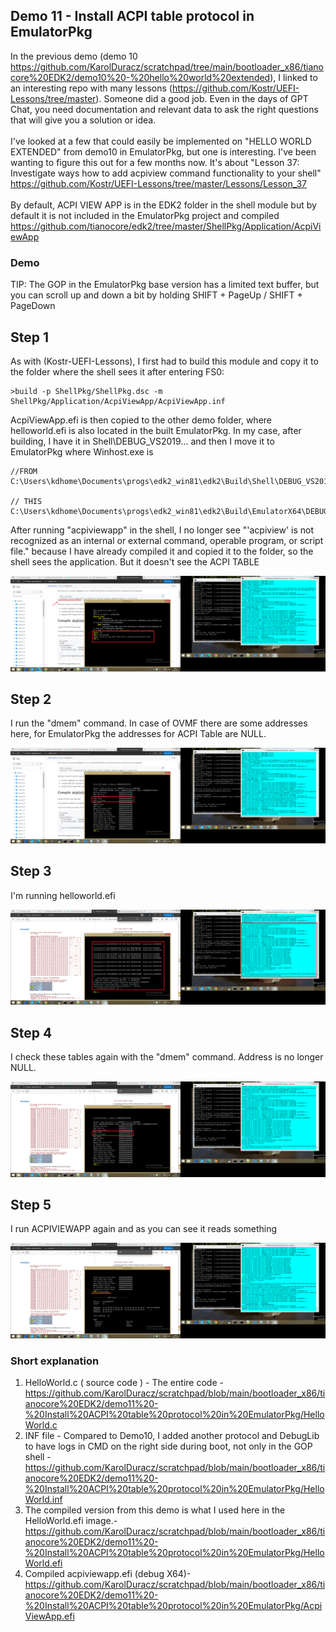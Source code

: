 <h2>Demo 11 - Install ACPI table protocol in EmulatorPkg</h2>

In the previous demo (demo 10 https://github.com/KarolDuracz/scratchpad/tree/main/bootloader_x86/tianocore%20EDK2/demo10%20-%20hello%20world%20extended), I linked to an 
interesting repo with many lessons (https://github.com/Kostr/UEFI-Lessons/tree/master). Someone did a good job. Even in the days of GPT Chat, you need documentation and relevant data to ask the right questions that 
will give you a solution or idea.
<br /><br />
I've looked at a few that could easily be implemented on "HELLO WORLD EXTENDED" from demo10 in EmulatorPkg, but one is interesting. I've been wanting to figure this out 
for a few months now. It's about "Lesson 37: Investigate ways how to add acpiview command functionality to your shell" https://github.com/Kostr/UEFI-Lessons/tree/master/Lessons/Lesson_37
<br /><br />
By default, ACPI VIEW APP is in the EDK2 folder in the shell module but by default it is not included in the EmulatorPkg project and compiled https://github.com/tianocore/edk2/tree/master/ShellPkg/Application/AcpiViewApp

<h3>Demo</h3>

TIP: The GOP in the EmulatorPkg base version has a limited text buffer, but you can scroll up and down a bit by holding SHIFT + PageUp / SHIFT + PageDown

<h2>Step 1</h2>

As with (Kostr-UEFI-Lessons), I first had to build this module and copy it to the folder where the shell sees it after entering FS0:

```
>build -p ShellPkg/ShellPkg.dsc -m ShellPkg/Application/AcpiViewApp/AcpiViewApp.inf
```

AcpiViewApp.efi is then copied to the other demo folder, where helloworld.efi is also located in the built EmulatorPkg. In my case, after building, I have it in Shell\DEBUG_VS2019\... and then I move it to EmulatorPkg where Winhost.exe is

```
//FROM
C:\Users\kdhome\Documents\progs\edk2_win81\edk2\Build\Shell\DEBUG_VS2019\X64\ShellPkg\Application\AcpiViewApp\AcpiViewApp\DEBUG

// THIS
C:\Users\kdhome\Documents\progs\edk2_win81\edk2\Build\EmulatorX64\DEBUG_VS2019\X64
```

After running "acpiviewapp" in the shell, I no longer see "'acpiview' is not recognized as an internal or external command, operable program, or script file." because I have already compiled it and copied it to the folder, so the shell sees the application. But it doesn't see the ACPI TABLE

![dump](https://github.com/KarolDuracz/scratchpad/blob/main/bootloader_x86/tianocore%20EDK2/demo11%20-%20Install%20ACPI%20table%20protocol%20in%20EmulatorPkg/step%201.png?raw=true)

<h2>Step 2</h2>

I run the "dmem" command. In case of OVMF there are some addresses here, for EmulatorPkg the addresses for ACPI Table are NULL.

![dump](https://github.com/KarolDuracz/scratchpad/blob/main/bootloader_x86/tianocore%20EDK2/demo11%20-%20Install%20ACPI%20table%20protocol%20in%20EmulatorPkg/step%202.png?raw=true)

<h2>Step 3</h2>

I'm running helloworld.efi

![dump](https://github.com/KarolDuracz/scratchpad/blob/main/bootloader_x86/tianocore%20EDK2/demo11%20-%20Install%20ACPI%20table%20protocol%20in%20EmulatorPkg/step%203.png?raw=true)

<h2>Step 4</h2>

I check these tables again with the "dmem" command. Address is no longer NULL.

![dump](https://github.com/KarolDuracz/scratchpad/blob/main/bootloader_x86/tianocore%20EDK2/demo11%20-%20Install%20ACPI%20table%20protocol%20in%20EmulatorPkg/step%204.png?raw=true)

<h2>Step 5</h2>

I run ACPIVIEWAPP again and as you can see it reads something

![dump](https://github.com/KarolDuracz/scratchpad/blob/main/bootloader_x86/tianocore%20EDK2/demo11%20-%20Install%20ACPI%20table%20protocol%20in%20EmulatorPkg/step%205.png?raw=true)


<h3>Short explanation</h3>

1. HelloWorld.c ( source code ) - The entire code - https://github.com/KarolDuracz/scratchpad/blob/main/bootloader_x86/tianocore%20EDK2/demo11%20-%20Install%20ACPI%20table%20protocol%20in%20EmulatorPkg/HelloWorld.c
2. INF file - Compared to Demo10, I added another protocol and DebugLib to have logs in CMD on the right side during boot, not only in the GOP shell - https://github.com/KarolDuracz/scratchpad/blob/main/bootloader_x86/tianocore%20EDK2/demo11%20-%20Install%20ACPI%20table%20protocol%20in%20EmulatorPkg/HelloWorld.inf
3. The compiled version from this demo is what I used here in the HelloWorld.efi image.- https://github.com/KarolDuracz/scratchpad/blob/main/bootloader_x86/tianocore%20EDK2/demo11%20-%20Install%20ACPI%20table%20protocol%20in%20EmulatorPkg/HelloWorld.efi
4. Compiled acpiviewapp.efi (debug X64)- https://github.com/KarolDuracz/scratchpad/blob/main/bootloader_x86/tianocore%20EDK2/demo11%20-%20Install%20ACPI%20table%20protocol%20in%20EmulatorPkg/AcpiViewApp.efi

